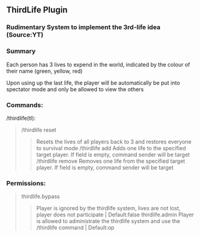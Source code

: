 ## ThirdLife Plugin
### Rudimentary System to implement the 3rd-life idea (Source:YT)

### Summary
Each person has 3 lives to expend in the world, indicated by the colour of their name (green, yellow, red)

Upon using up the last life, the player will be automatically be put into spectator mode and only be allowed to view the others


### Commands:
/thirdlife(tl):
 > /thirdlife reset
 >> Resets the lives of all players back to 3 and restores everyone to survival mode
 > /thirdlife add <target>
 >> Adds one life to the specified target player. If <target> field is empty, command sender will be target
 > /thirdlife remove <target>
 >> Removes one life from the specified target player. If <target> field is empty, command sender will be target
 
### Permissions:
 > thirdlife.bypass
 >> Player is ignored by the thirdlife system, lives are not lost, player does not participate | Default:false
 > thirdlife.admin
 >> Player is allowed to administrate the thirdlife system and use the /thirdlife command | Default:op
